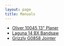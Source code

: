 ```yaml
---
layout: page
title: Manuals
---
```


- [Oliver 10045 13" Planer](manuals/planer.pdf)
- [Laguna 14 BX Bandsaw](manuals/bandsaw.pdf)
- [Grizzly G0858 Jointer](manuals/jointer.pdf)